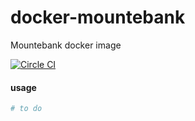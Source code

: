 # docker-mountebank
Mountebank docker image

[![Circle CI](https://circleci.com/gh/findmypast/docker-mountebank.svg?style=svg)](https://circleci.com/gh/findmypast/docker-mountebank)

#### usage

```sh
# to do
```
